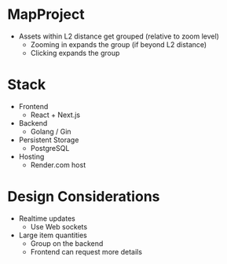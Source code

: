 # MapProject

- Assets within L2 distance get grouped (relative to zoom level)
  - Zooming in expands the group (if beyond L2 distance)
  - Clicking expands the group

# Stack
- Frontend
  - React + Next.js
- Backend
  - Golang / Gin
- Persistent Storage
  - PostgreSQL
- Hosting
  - Render.com host

# Design Considerations

- Realtime updates
  - Use Web sockets
- Large item quantities
  - Group on the backend
  - Frontend can request more details
